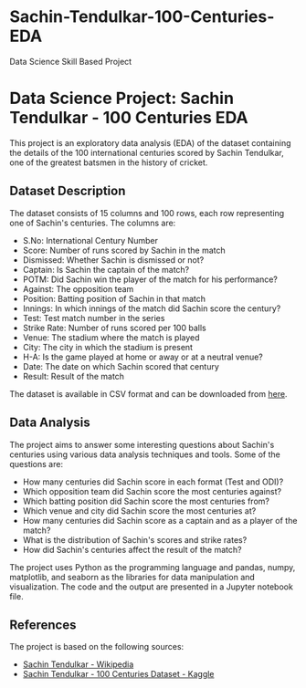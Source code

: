 # Sachin-Tendulkar-100-Centuries-EDA
Data Science Skill Based Project

# Data Science Project: Sachin Tendulkar - 100 Centuries EDA

This project is an exploratory data analysis (EDA) of the dataset containing the details of the 100 international centuries scored by Sachin Tendulkar, one of the greatest batsmen in the history of cricket.

## Dataset Description

The dataset consists of 15 columns and 100 rows, each row representing one of Sachin's centuries. The columns are:

- S.No: International Century Number
- Score: Number of runs scored by Sachin in the match
- Dismissed: Whether Sachin is dismissed or not?
- Captain: Is Sachin the captain of the match?
- POTM: Did Sachin win the player of the match for his performance?
- Against: The opposition team
- Position: Batting position of Sachin in that match
- Innings: In which innings of the match did Sachin score the century?
- Test: Test match number in the series
- Strike Rate: Number of runs scored per 100 balls
- Venue: The stadium where the match is played
- City: The city in which the stadium is present
- H-A: Is the game played at home or away or at a neutral venue?
- Date: The date on which Sachin scored that century
- Result: Result of the match

The dataset is available in CSV format and can be downloaded from [here](https://www.kaggle.com/datasets/gadigevishalsai/sachin-tendulkar-100-centuries).

## Data Analysis

The project aims to answer some interesting questions about Sachin's centuries using various data analysis techniques and tools. Some of the questions are:

- How many centuries did Sachin score in each format (Test and ODI)?
- Which opposition team did Sachin score the most centuries against?
- Which batting position did Sachin score the most centuries from?
- Which venue and city did Sachin score the most centuries at?
- How many centuries did Sachin score as a captain and as a player of the match?
- What is the distribution of Sachin's scores and strike rates?
- How did Sachin's centuries affect the result of the match?

The project uses Python as the programming language and pandas, numpy, matplotlib, and seaborn as the libraries for data manipulation and visualization. The code and the output are presented in a Jupyter notebook file.

## References

The project is based on the following sources:

- [Sachin Tendulkar - Wikipedia](https://en.wikipedia.org/wiki/Sachin_Tendulkar)
- [Sachin Tendulkar - 100 Centuries Dataset - Kaggle](https://www.kaggle.com/datasets/gadigevishalsai/sachin-tendulkar-100-centuries)

